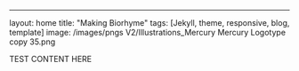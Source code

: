 ---
layout: home
title: "Making Biorhyme"
tags: [Jekyll, theme, responsive, blog, template]
image: /images/pngs V2/Illustrations_Mercury Mercury Logotype copy 35.png

TEST CONTENT HERE
